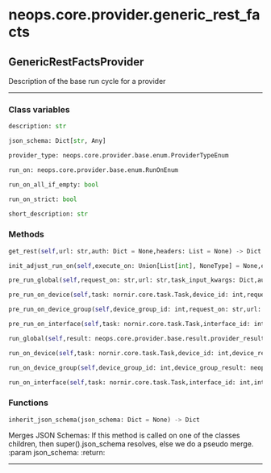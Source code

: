 # neops.core.provider.generic_rest_facts
## GenericRestFactsProvider
Description of the base run cycle for a provider

----------
### Class variables
```python
description: str
```
```python
json_schema: Dict[str, Any]
```
```python
provider_type: neops.core.provider.base.enum.ProviderTypeEnum
```
```python
run_on: neops.core.provider.base.enum.RunOnEnum
```
```python
run_on_all_if_empty: bool
```
```python
run_on_strict: bool
```
```python
short_description: str
```
### Methods
```python
get_rest(self,url: str,auth: Dict = None,headers: List = None) -> Dict
```
```python
init_adjust_run_on(self,execute_on: Union[List[int], NoneType] = None,execute_on_type: Union[neops.core.provider.base.enum.RunOnEnum, NoneType] = None,dry_run: Union[bool, NoneType] = None,task_input_kwargs: Union[Dict[Any, Any], NoneType] = None,search_query: str = '',task_kwargs: Union[Dict[Any, Any], NoneType] = None,**kwargs) -> NoneType
```
```python
pre_run_global(self,request_on: str,url: str,task_input_kwargs: Dict,auth: Dict = None,headers: List = None,**kwargs) -> Any
```
```python
pre_run_on_device(self,task: nornir.core.task.Task,device_id: int,request_on: str,url: str,task_input_kwargs: Dict,auth: Dict = None,headers: List = None,**kwargs) -> Any
```
```python
pre_run_on_device_group(self,device_group_id: int,request_on: str,url: str,task_input_kwargs: Dict,auth: Dict = None,headers: List = None,**kwargs) -> Any
```
```python
pre_run_on_interface(self,task: nornir.core.task.Task,interface_id: int,request_on: str,url: str,task_input_kwargs: Dict,auth: Dict = None,headers: List = None,**kwargs) -> Any
```
```python
run_global(self,result: neops.core.provider.base.result.provider_result.ProviderResult,request_on: str,mapping: Dict,**kwargs) -> Any
```
```python
run_on_device(self,task: nornir.core.task.Task,device_id: int,device_result: neops.core.provider.base.result.coupled_provider_result_types.ProviderDeviceResult,request_on: str,mapping: Dict,task_input_kwargs: Dict,**kwargs) -> Any
```
```python
run_on_device_group(self,device_group_id: int,device_group_result: neops.core.provider.base.result.coupled_provider_result_types.ProviderDeviceGroupResult,request_on: str,mapping: Dict,task_input_kwargs: Dict,**kwargs) -> Any
```
```python
run_on_interface(self,task: nornir.core.task.Task,interface_id: int,interface_result: neops.core.provider.base.result.coupled_provider_result_types.ProviderInterfaceResult,request_on: str,mapping: Dict,task_input_kwargs: Dict,**kwargs) -> Any
```
### Functions
```python
inherit_json_schema(json_schema: Dict = None) -> Dict
```
Merges JSON Schemas: If this method is called on one of the classes children, then
super().json_schema resolves, else we do a pseudo merge.
:param json_schema:
:return:

----------